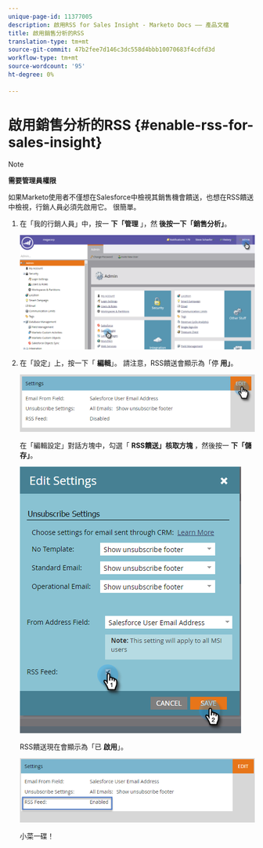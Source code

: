```yaml
---
unique-page-id: 11377005
description: 啟用RSS for Sales Insight - Marketo Docs —— 產品文檔
title: 啟用銷售分析的RSS
translation-type: tm+mt
source-git-commit: 47b2fee7d146c3dc558d4bbb10070683f4cdfd3d
workflow-type: tm+mt
source-wordcount: '95'
ht-degree: 0%

---
```



# 啟用銷售分析的RSS {#enable-rss-for-sales-insight}

>[!NOTE]
>
>**需要管理員權限**

如果Marketo使用者不僅想在Salesforce中檢視其銷售機會饋送，也想在RSS饋送中檢視，行銷人員必須先啟用它。 很簡單。

1. 在「我的行銷人員」中，按一 **下「管理** 」，然 **後按一下「銷售分析」**。

   ![](assets/set-up-rss-1-hands.png)

1. 在「設定」上，按一下「 **編輯**」。 請注意，RSS饋送會顯示為「停 **用」**。

   ![](assets/rss-settings-tab.png)

   在「編輯設定」對話方塊中，勾選「 **RSS饋送」核取方塊** ，然後按一 **下「儲存」**。

   ![](assets/rss-edit-settings-2-hands.png)

   RSS饋送現在會顯示為「已 **啟用**」。

   ![](assets/rss-final-box.png)

   小菜一碟！

